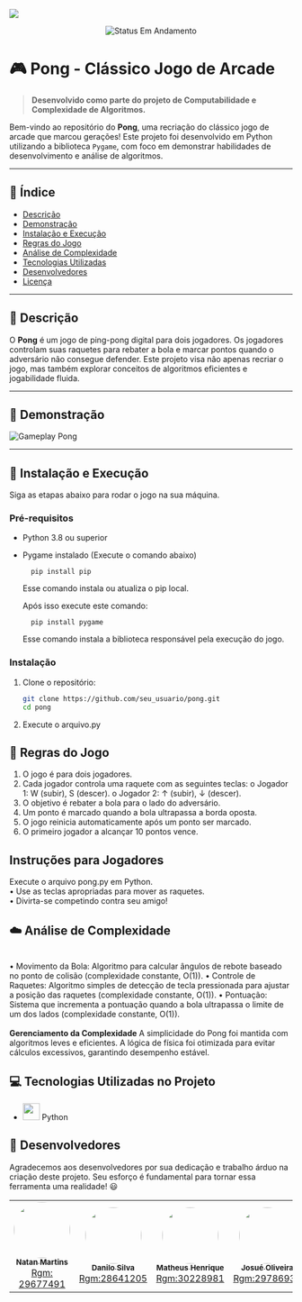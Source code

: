 ![](https://bojoga.com.br/files/2010/03/pong-arcade.jpg)

<p align="center">
	<img alt="Status Em Andamento" src="https://img.shields.io/badge/STATUS-CONCLU%C3%8DDO-brightgreen">
</p>

# 🎮 Pong - Clássico Jogo de Arcade

> **Desenvolvido como parte do projeto de Computabilidade e Complexidade de Algoritmos.**

Bem-vindo ao repositório do **Pong**, uma recriação do clássico jogo de arcade que marcou gerações! Este projeto foi desenvolvido em Python utilizando a biblioteca `Pygame`, com foco em demonstrar habilidades de desenvolvimento e análise de algoritmos.

---

## 📝 Índice

- [Descrição](https://github.com/josue-oliveiraa/ping_Pong_game/edit/main/README.md#:~:text=%F0%9F%93%96-,Descri%C3%A7%C3%A3o,-O%20Pong%20%C3%A9)
- [Demonstração](https://github.com/josue-oliveiraa/ping_Pong_game/edit/main/README.md#:~:text=%F0%9F%8E%A5-,Demonstra%C3%A7%C3%A3o,-(Imagem%20ilustrativa.%20Substitua))
- [Instalação e Execução](https://github.com/josue-oliveiraa/ping_Pong_game/edit/main/README.md#:~:text=%F0%9F%9A%80-,Instala%C3%A7%C3%A3o%20e%20Execu%C3%A7%C3%A3o,-Siga%20as%20etapas)
- [Regras do Jogo](https://github.com/josue-oliveiraa/ping_Pong_game/edit/main/README.md#:~:text=%F0%9F%8E%B2-,Regras%20do%20Jogo,-O%20jogo%20%C3%A9)
- [Análise de Complexidade](https://github.com/josue-oliveiraa/ping_Pong_game/edit/main/README.md#:~:text=%E2%98%81%EF%B8%8F-,An%C3%A1lise%20de%20Complexidade,-%E2%80%A2%20Movimento%20da%20Bola)
- [Tecnologias Utilizadas](https://github.com/josue-oliveiraa/ping_Pong_game/edit/main/README.md#:~:text=Tecnologias%20Utilizadas%20no%20Projeto)
- [Desenvolvedores](https://github.com/josue-oliveiraa/ping_Pong_game/edit/main/README.md#:~:text=%F0%9F%92%AD-,Desenvolvedores,-Agradecemos%20aos%20desenvolvedores)
- [Licença](https://github.com/josue-oliveiraa/ping_Pong_game/blob/main/LICENSE)

---

## 📖 Descrição

O **Pong** é um jogo de ping-pong digital para dois jogadores. Os jogadores controlam suas raquetes para rebater a bola e marcar pontos quando o adversário não consegue defender. Este projeto visa não apenas recriar o jogo, mas também explorar conceitos de algoritmos eficientes e jogabilidade fluida.


---

## 🎥 Demonstração

![Gameplay Pong](https://bavatuesdays.com/wp-content/uploads/2012/02/1pong.gif)



---

## 🚀 Instalação e Execução

Siga as etapas abaixo para rodar o jogo na sua máquina.

### **Pré-requisitos**
- Python 3.8 ou superior
- Pygame instalado (Execute o comando abaixo)

  		pip install pip

  Esse comando instala ou atualiza o pip local.


  Após isso execute este comando:

  		pip install pygame

  Esse comando instala a biblioteca responsável pela execução do jogo.

### **Instalação**
1. Clone o repositório:
   ```bash
   git clone https://github.com/seu_usuario/pong.git
   cd pong

2. Execute o arquivo.py


## 🎲 Regras do Jogo
1. O jogo é para dois jogadores.
2. Cada jogador controla uma raquete com as seguintes teclas:
o Jogador 1: W (subir), S (descer).
o Jogador 2: ↑ (subir), ↓ (descer).
4. O objetivo é rebater a bola para o lado do adversário.
5. Um ponto é marcado quando a bola ultrapassa a borda oposta.
6. O jogo reinicia automaticamente após um ponto ser marcado.
7. O primeiro jogador a alcançar 10 pontos vence.
   
## Instruções para Jogadores
Execute o arquivo pong.py em Python.
<br>
• Use as teclas apropriadas para mover as raquetes.
<br>
• Divirta-se competindo contra seu amigo!

## ☁️ Análise de Complexidade
<br>
• Movimento da Bola: Algoritmo para calcular ângulos de rebote baseado no
ponto de colisão (complexidade constante, O(1)).
• Controle de Raquetes: Algoritmo simples de detecção de tecla
pressionada para ajustar a posição das raquetes (complexidade constante,
O(1)).
• Pontuação: Sistema que incrementa a pontuação quando a bola
ultrapassa o limite de um dos lados (complexidade constante, O(1)).
<br>
<br>
<strong>Gerenciamento da Complexidade</strong>
A simplicidade do Pong foi mantida com algoritmos leves e eficientes. A lógica de
física foi otimizada para evitar cálculos excessivos, garantindo desempenho
estável.

## 💻 Tecnologias Utilizadas no Projeto
- <img src="https://skillicons.dev/icons?i=python" width="30">   Python

## 💭 Desenvolvedores 
Agradecemos aos desenvolvedores por sua dedicação e trabalho árduo na criação deste projeto. Seu esforço é fundamental para tornar essa ferramenta uma realidade! 😃

<table>
  <tr>
     <td align="center"><a href="https://rocketseat.com.br"><img style="border-radius: 50%;" src="https://avatars.githubusercontent.com/u/125497324?v=4" width="100px;" alt=""/><br /><sub><b>Natan Martins</b></sub></a><br /><a href="https://github.com/NatancMartins" title="Rocketseat">Rgm: 29677491</a></td>
    <td align="center"><a href="https://rocketseat.com.br"><img style="border-radius: 50%;" src="https://avatars.githubusercontent.com/u/105023718?s=400&u=2acd860cb7b8e36135c22717a860c413e2d02eb4&v=4" width="100px;" alt=""/><br /><sub><b>Danilo Silva</b></sub></a><br /><a href="https://github.com/Danilo019" title="Rocketseat">Rgm:28641205</a></td>
    <td align="center"><a href="https://rocketseat.com.br"><img style="border-radius: 50%;" src="https://avatars.githubusercontent.com/u/107246983?v=4" width="100px;" alt=""/><br /><sub><b>Matheus Henrique</b></sub></a><br /><a href="https://github.com/teuzzin16032004" title="Rocketseat">Rgm:30228981</a></td>
    <td align="center"><a href="https://rocketseat.com.br"><img style="border-radius: 50%;" src="https://avatars.githubusercontent.com/u/183226231?v=4" width="100px;" alt=""/><br /><sub><b>Josué Oliveira </b></sub></a><br /><a href="https://github.com/josue-oliveiraa" title="Rocketseat">Rgm:29786932</a></td>	  
    <td align="center"><a href="https://rocketseat.com.br"><img style="border-radius: 50%;" src="https://avatars.githubusercontent.com/u/156363314?v=4" width="100px;" alt=""/><br /><sub><b>Vitor Kardec</b></sub></a><br /><a href="https://github.com/VKardec" title="Rocketseat">Rgm:30223971</a></td> 	  
</table>

